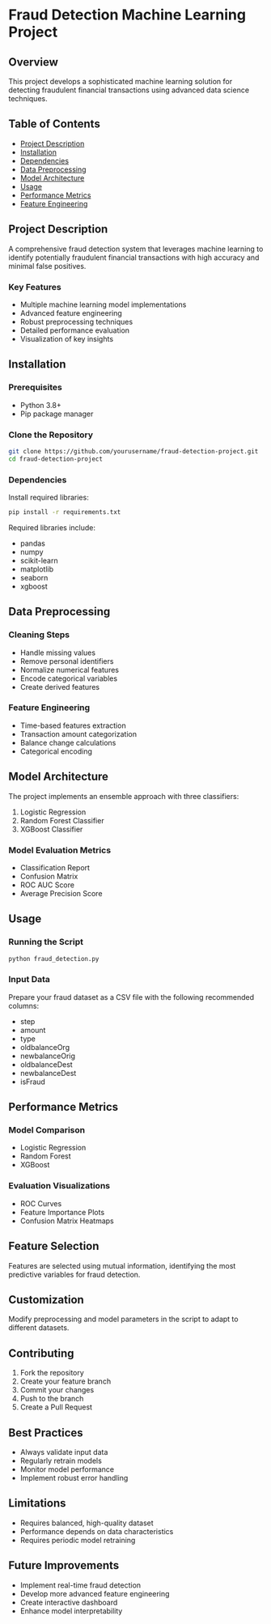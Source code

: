 # Fraud Detection Machine Learning Project

## Overview
This project develops a sophisticated machine learning solution for detecting fraudulent financial transactions using advanced data science techniques.

## Table of Contents
- [Project Description](#project-description)
- [Installation](#installation)
- [Dependencies](#dependencies)
- [Data Preprocessing](#data-preprocessing)
- [Model Architecture](#model-architecture)
- [Usage](#usage)
- [Performance Metrics](#performance-metrics)
- [Feature Engineering](#feature-engineering)


## Project Description
A comprehensive fraud detection system that leverages machine learning to identify potentially fraudulent financial transactions with high accuracy and minimal false positives.

### Key Features
- Multiple machine learning model implementations
- Advanced feature engineering
- Robust preprocessing techniques
- Detailed performance evaluation
- Visualization of key insights

## Installation

### Prerequisites
- Python 3.8+
- Pip package manager

### Clone the Repository
```bash
git clone https://github.com/yourusername/fraud-detection-project.git
cd fraud-detection-project
```

### Dependencies
Install required libraries:
```bash
pip install -r requirements.txt
```

Required libraries include:
- pandas
- numpy
- scikit-learn
- matplotlib
- seaborn
- xgboost

## Data Preprocessing

### Cleaning Steps
- Handle missing values
- Remove personal identifiers
- Normalize numerical features
- Encode categorical variables
- Create derived features

### Feature Engineering
- Time-based features extraction
- Transaction amount categorization
- Balance change calculations
- Categorical encoding

## Model Architecture
The project implements an ensemble approach with three classifiers:
1. Logistic Regression
2. Random Forest Classifier
3. XGBoost Classifier

### Model Evaluation Metrics
- Classification Report
- Confusion Matrix
- ROC AUC Score
- Average Precision Score

## Usage

### Running the Script
```bash
python fraud_detection.py
```

### Input Data
Prepare your fraud dataset as a CSV file with the following recommended columns:
- step
- amount
- type
- oldbalanceOrg
- newbalanceOrig
- oldbalanceDest
- newbalanceDest
- isFraud

## Performance Metrics

### Model Comparison
- Logistic Regression
- Random Forest
- XGBoost

### Evaluation Visualizations
- ROC Curves
- Feature Importance Plots
- Confusion Matrix Heatmaps

## Feature Selection
Features are selected using mutual information, identifying the most predictive variables for fraud detection.

## Customization
Modify preprocessing and model parameters in the script to adapt to different datasets.

## Contributing
1. Fork the repository
2. Create your feature branch
3. Commit your changes
4. Push to the branch
5. Create a Pull Request

## Best Practices
- Always validate input data
- Regularly retrain models
- Monitor model performance
- Implement robust error handling

## Limitations
- Requires balanced, high-quality dataset
- Performance depends on data characteristics
- Requires periodic model retraining

## Future Improvements
- Implement real-time fraud detection
- Develop more advanced feature engineering
- Create interactive dashboard
- Enhance model interpretability
